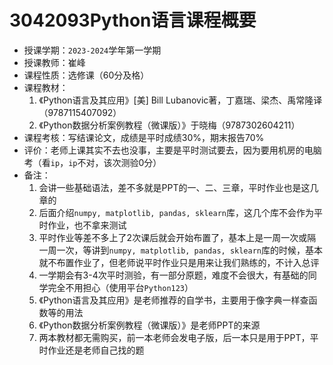 # 3042093Python语言课程概要

+ 授课学期：`2023-2024`学年第一学期
+ 授课教师：崔峰
+ 课程性质：选修课（60分及格）
+ 课程教材：
  1. 《Python语言及其应用》[美] Bill Lubanovic著，丁嘉瑞、梁杰、禹常隆译（9787115407092）
  2. 《Python数据分析案例教程（微课版）》于晓梅（9787302604211）
+ 课程考核：写结课论文，成绩是平时成绩30%，期末报告70%
+ 评价：老师上课其实不去也没事，主要是平时测试要去，因为要用机房的电脑考（看`ip`，`ip`不对，该次测验0分）
+ 备注：
  1. 会讲一些基础语法，差不多就是PPT的一、二、三章，平时作业也是这几章的
  2. 后面介绍`numpy, matplotlib, pandas, sklearn`库，这几个库不会作为平时作业，也不拿来测试
  3. 平时作业等差不多上了2次课后就会开始布置了，基本上是一周一次或隔一周一次，等讲到`numpy, matplotlib, pandas, sklearn`库的时候，基本就不布置作业了，但老师说平时作业只是用来让我们熟练的，不计入总评
  4. 一学期会有3-4次平时测验，有一部分原题，难度不会很大，有基础的同学完全不用担心（使用平台`Python123`）
  5. 《Python语言及其应用》是老师推荐的自学书，主要用于像字典一样查函数等的用法
  6. 《Python数据分析案例教程（微课版）》是老师PPT的来源
  7. 两本教材都无需购买，前一本老师会发电子版，后一本只是用于PPT，平时作业还是老师自己找的题
